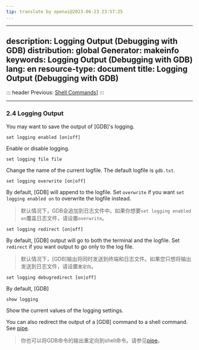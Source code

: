 ```yaml
---
tip: translate by openai@2023-06-23 23:57:25
...
```

---
description: Logging Output (Debugging with GDB)
distribution: global
Generator: makeinfo
keywords: Logging Output (Debugging with GDB)
lang: en
resource-type: document
title: Logging Output (Debugging with GDB)
---
::: header
Previous: [Shell Commands](Shell-Commands.html#Shell-Commands)]
:::

---

### 2.4 Logging Output

You may want to save the output of [GDB]'s logging.

`set logging enabled [on|off]`

Enable or disable logging.

`set logging file file`

Change the name of the current logfile. The default logfile is `gdb.txt`.

`set logging overwrite [on|off]`


By default, [GDB] will append to the logfile. Set `overwrite` if you want `set logging enabled on` to overwrite the logfile instead.

> 默认情况下，GDB会追加到日志文件中。如果你想要`set logging enabled on`覆盖日志文件，请设置`overwrite`。

`set logging redirect [on|off]`


By default, [GDB] output will go to both the terminal and the logfile. Set `redirect` if you want output to go only to the log file.

> 默认情况下，[GDB]输出将同时发送到终端和日志文件。如果您只想将输出发送到日志文件，请设置`重定向`。

`set logging debugredirect [on|off]`

By default, [GDB]

`show logging`

Show the current values of the logging settings.


You can also redirect the output of a [GDB] command to a shell command. See [pipe](Shell-Commands.html#pipe).

> 你也可以将GDB命令的输出重定向到shell命令。请参见[pipe](Shell-Commands.html#pipe)。
